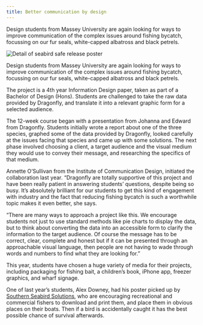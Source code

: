 ```yaml
---
title: Better communication by design
---
```

Design students from Massey University are again looking for ways to
improve communication of the complex issues around fishing bycatch,
focussing on our fur seals, white-capped albatross and black petrels.

<!--more-->

![Detail of seabird safe release
poster](../posts/2012-06-08-better-communication-design/Bird-poster-detail.png)

Design students from Massey University are again looking for ways to
improve communication of the complex issues around fishing bycatch,
focussing on our fur seals, white-capped albatross and black petrels.

The project is a 4th year Information Design paper, taken as part of a
Bachelor of Design (Hons). Students are challenged to take the raw
data provided by Dragonfly, and translate it into a relevant graphic
form for a selected audience.

The 12-week course began with a presentation from Johanna and Edward
from Dragonfly. Students initially wrote a report about one of the
three species, graphed some of the data provided by Dragonfly, looked
carefully at the issues facing that species and came up with some
solutions. The next phase involved choosing a client, a target
audience and the visual medium they would use to convey their message,
and researching the specifics of that medium.

Annette O’Sullivan from the Institute of Communication Design,
initiated the collaboration last year.
“Dragonfly are totally supportive of this project and have been really
patient in answering students’ questions, despite being so busy. It’s
absolutely brilliant for our students to get this kind of engagement
with industry and the fact that reducing fishing bycatch is such a
worthwhile topic makes it even better, she says.

 “There are many ways to approach a project like this. We encourage
students not just to use standard methods like pie charts to display
the data, but to think about converting the data into an accessible
form to clarify the information to the target audience. Of course the
message has to be correct, clear, complete and honest but if it can be
presented through an approachable visual language, then people are not
having to wade through words and numbers to find what they are looking
for.”

This year, students have chosen a huge variety of media for their
projects, including packaging for fishing bait, a children’s book,
iPhone app, freezer graphics, and wharf signage.

One of last year’s students, Alex Downey, had his poster picked up by
[Southern Seabird
Solutions](http://www.southernseabirds.org/ss-seabird_release
), who are encouraging recreational and commercial fishers to download
and print them, and place them in obvious places on their boats. Then
if a bird is accidentally caught it has the best possible chance of
survival afterwards.


